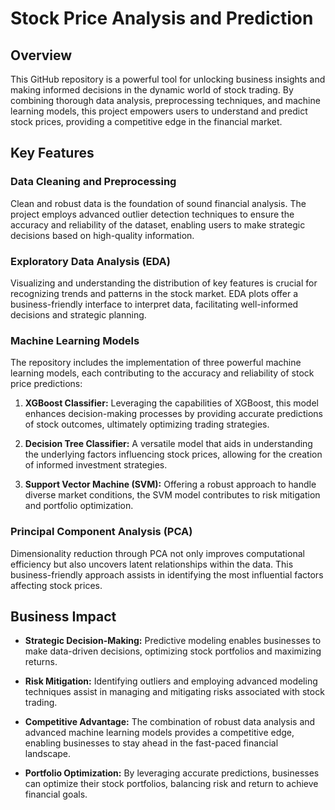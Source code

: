 
# Stock Price Analysis and Prediction 

## Overview
This GitHub repository is a powerful tool for unlocking business insights and making informed decisions in the dynamic world of stock trading. By combining thorough data analysis, preprocessing techniques, and machine learning models, this project empowers users to understand and predict stock prices, providing a competitive edge in the financial market.

## Key Features

### Data Cleaning and Preprocessing
Clean and robust data is the foundation of sound financial analysis. The project employs advanced outlier detection techniques to ensure the accuracy and reliability of the dataset, enabling users to make strategic decisions based on high-quality information.

### Exploratory Data Analysis (EDA)
Visualizing and understanding the distribution of key features is crucial for recognizing trends and patterns in the stock market. EDA plots offer a business-friendly interface to interpret data, facilitating well-informed decisions and strategic planning.

### Machine Learning Models
The repository includes the implementation of three powerful machine learning models, each contributing to the accuracy and reliability of stock price predictions:

1. **XGBoost Classifier:** Leveraging the capabilities of XGBoost, this model enhances decision-making processes by providing accurate predictions of stock outcomes, ultimately optimizing trading strategies.

2. **Decision Tree Classifier:** A versatile model that aids in understanding the underlying factors influencing stock prices, allowing for the creation of informed investment strategies.

3. **Support Vector Machine (SVM):** Offering a robust approach to handle diverse market conditions, the SVM model contributes to risk mitigation and portfolio optimization.

### Principal Component Analysis (PCA)
Dimensionality reduction through PCA not only improves computational efficiency but also uncovers latent relationships within the data. This business-friendly approach assists in identifying the most influential factors affecting stock prices.

## Business Impact
- **Strategic Decision-Making:** Predictive modeling enables businesses to make data-driven decisions, optimizing stock portfolios and maximizing returns.

- **Risk Mitigation:** Identifying outliers and employing advanced modeling techniques assist in managing and mitigating risks associated with stock trading.

- **Competitive Advantage:** The combination of robust data analysis and advanced machine learning models provides a competitive edge, enabling businesses to stay ahead in the fast-paced financial landscape.

- **Portfolio Optimization:** By leveraging accurate predictions, businesses can optimize their stock portfolios, balancing risk and return to achieve financial goals.

